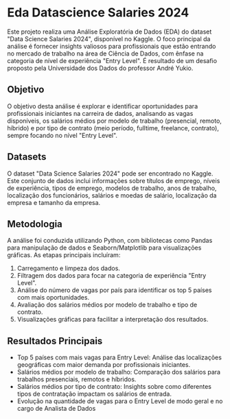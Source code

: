 # Eda Datascience Salaries 2024


Este projeto realiza uma Análise Exploratória de Dados (EDA) do dataset "Data Science Salaries 2024", disponível no Kaggle. O foco principal da análise é fornecer insights valiosos para profissionais que estão entrando no mercado de trabalho na área de Ciência de Dados, com ênfase na categoria de nível de experiência "Entry Level". É resultado de um desafio proposto pela Universidade dos Dados do professor André Yukio.

## Objetivo

O objetivo desta análise é explorar e identificar oportunidades para profissionais iniciantes na carreira de dados, analisando as vagas disponíveis, os salários médios por modelo de trabalho (presencial, remoto, híbrido) e por tipo de contrato (meio período, fulltime, freelance, contrato), sempre focando no nível "Entry Level".

## Datasets

O dataset "Data Science Salaries 2024" pode ser encontrado no Kaggle. Este conjunto de dados inclui informações sobre títulos de emprego, níveis de experiência, tipos de emprego, modelos de trabalho, anos de trabalho, localização dos funcionários, salários e moedas de salário, localização da empresa e tamanho da empresa.

## Metodologia
A análise foi conduzida utilizando Python, com bibliotecas como Pandas para manipulação de dados e Seaborn/Matplotlib para visualizações gráficas. As etapas principais incluíram:

1. Carregamento e limpeza dos dados.
2. Filtragem dos dados para focar na categoria de experiência "Entry Level".
3. Análise do número de vagas por país para identificar os top 5 países com mais oportunidades.
4. Avaliação dos salários médios por modelo de trabalho e tipo de contrato.
5. Visualizações gráficas para facilitar a interpretação dos resultados.

## Resultados Principais
* Top 5 países com mais vagas para Entry Level: Análise das localizações geográficas com maior demanda por profissionais iniciantes.
* Salários médios por modelo de trabalho: Comparação dos salários para trabalhos presenciais, remotos e híbridos.
* Salários médios por tipo de contrato: Insights sobre como diferentes tipos de contratação impactam os salários de entrada.
* Evolução na quantidade de vagas para o Entry Level de modo geral e no cargo de Analista de Dados

